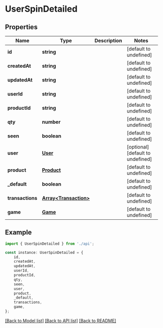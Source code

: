 # UserSpinDetailed


## Properties

Name | Type | Description | Notes
------------ | ------------- | ------------- | -------------
**id** | **string** |  | [default to undefined]
**createdAt** | **string** |  | [default to undefined]
**updatedAt** | **string** |  | [default to undefined]
**userId** | **string** |  | [default to undefined]
**productId** | **string** |  | [default to undefined]
**qty** | **number** |  | [default to undefined]
**seen** | **boolean** |  | [default to undefined]
**user** | [**User**](User.md) |  | [optional] [default to undefined]
**product** | [**Product**](Product.md) |  | [default to undefined]
**_default** | **boolean** |  | [default to undefined]
**transactions** | [**Array&lt;Transaction&gt;**](Transaction.md) |  | [default to undefined]
**game** | [**Game**](Game.md) |  | [default to undefined]

## Example

```typescript
import { UserSpinDetailed } from './api';

const instance: UserSpinDetailed = {
    id,
    createdAt,
    updatedAt,
    userId,
    productId,
    qty,
    seen,
    user,
    product,
    _default,
    transactions,
    game,
};
```

[[Back to Model list]](../README.md#documentation-for-models) [[Back to API list]](../README.md#documentation-for-api-endpoints) [[Back to README]](../README.md)
